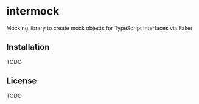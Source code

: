 # intermock
Mocking library to create mock objects for TypeScript interfaces via Faker

## Installation
TODO

## License
TODO
